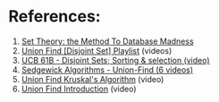 
# References:

1. [Set Theory: the Method To Database Madness](https://medium.com/basecs/set-theory-the-method-to-database-madness-5ec4b4f05d79)
2. [Union Find [Disjoint Set] Playlist](https://www.youtube.com/playlist?list=PLDV1Zeh2NRsBI1C-mR6ZhHTyfoEJWlxvq) (videos)
3. [UCB 61B - Disjoint Sets; Sorting & selection (video)](https://archive.org/details/ucberkeley_webcast_MAEGXTwmUsI)
4. [Sedgewick Algorithms - Union-Find (6 videos)](https://www.youtube.com/watch?v=8mYfZeHtdNc&list=PLe-ggMe31CTexoNYnMhbHaWhQ0dvcy43t)
5. [Union Find Kruskal's Algorithm](https://www.youtube.com/watch?v=JZBQLXgSGfs) (video)
6. [Union Find Introduction](https://www.youtube.com/watch?v=ibjEGG7ylHk) (video)